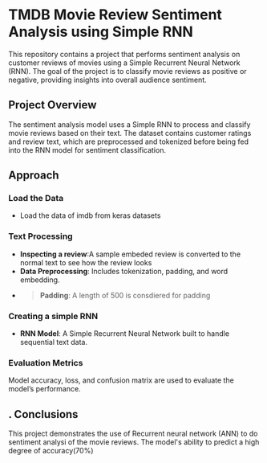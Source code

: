 
# TMDB Movie Review Sentiment Analysis using Simple RNN

This repository contains a project that performs sentiment analysis on customer reviews of movies using a Simple Recurrent Neural Network (RNN). The goal of the project is to classify movie reviews as positive or negative, providing insights into overall audience sentiment.

## Project Overview

The sentiment analysis model uses a Simple RNN to process and classify movie reviews based on their text. The dataset contains customer ratings and review text, which are preprocessed and tokenized before being fed into the RNN model for sentiment classification.

## Approach 

### Load the Data
* Load the data of imdb from keras datasets

### Text Processing
- **Inspecting a review**:A sample embeded review is converted to the normal text to see how the review looks
- **Data Preprocessing**: Includes tokenization, padding, and word embedding.
- > **Padding**: A length of 500 is consdiered for padding

### Creating a simple RNN
- **RNN Model**: A Simple Recurrent Neural Network built to handle sequential text data.

### Evaluation Metrics
Model accuracy, loss, and confusion matrix are used to evaluate the model’s performance.

  
## . Conclusions
This project demonstrates the use of  Recurrent neural network (ANN)  to do sentiment analysi of the movie reviews. The model's ability to predict  a high degree of accuracy(70%) 
